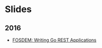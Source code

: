 # Slides

## 2016

* [FOSDEM: Writing Go REST Applications](http://talks.godoc.com/github.com/lpabon/go-slides/2016/fosdem-writing-go-rest.slide)


